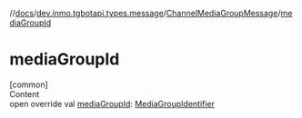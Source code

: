 //[docs](../../../index.md)/[dev.inmo.tgbotapi.types.message](../index.md)/[ChannelMediaGroupMessage](index.md)/[mediaGroupId](media-group-id.md)



# mediaGroupId  
[common]  
Content  
open override val [mediaGroupId](media-group-id.md): [MediaGroupIdentifier](../../dev.inmo.tgbotapi.types/index.md#%5Bdev.inmo.tgbotapi.types%2FMediaGroupIdentifier%2F%2F%2FPointingToDeclaration%2F%5D%2FClasslikes%2F625018081)  



